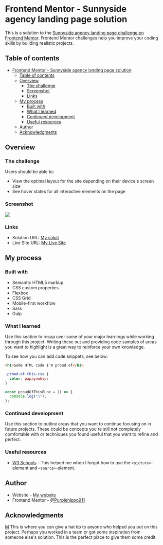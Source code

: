 # Frontend Mentor - Sunnyside agency landing page solution

This is a solution to the [Sunnyside agency landing page challenge on Frontend Mentor](https://www.frontendmentor.io/challenges/sunnyside-agency-landing-page-7yVs3B6ef). Frontend Mentor challenges help you improve your coding skills by building realistic projects.

## Table of contents

- [Frontend Mentor - Sunnyside agency landing page solution](#frontend-mentor---sunnyside-agency-landing-page-solution)
  - [Table of contents](#table-of-contents)
  - [Overview](#overview)
    - [The challenge](#the-challenge)
    - [Screenshot](#screenshot)
    - [Links](#links)
  - [My process](#my-process)
    - [Built with](#built-with)
    - [What I learned](#what-i-learned)
    - [Continued development](#continued-development)
    - [Useful resources](#useful-resources)
  - [Author](#author)
  - [Acknowledgments](#acknowledgments)

## Overview

### The challenge

Users should be able to:

- View the optimal layout for the site depending on their device's screen size
- See hover states for all interactive elements on the page

### Screenshot

![](./screenshot.jpg)



### Links

- Solution URL: [My soluti](https://www.frontendmentor.io/solutions/responsive-landing-page-with-sass-and-gulp-vdisTnLOX0)
- Live Site URL: [My Live Site](https://purplehippo911.github.io/sunnySide/)

## My process

### Built with

- Semantic HTML5 markup
- CSS custom properties
- Flexbox
- CSS Grid
- Mobile-first workflow
- Sass
- Gulp
### What I learned

Use this section to recap over some of your major learnings while working through this project. Writing these out and providing code samples of areas you want to highlight is a great way to reinforce your own knowledge.

To see how you can add code snippets, see below:

```html
<h1>Some HTML code I'm proud of</h1>
```

```css
.proud-of-this-css {
  color: papayawhip;
}
```

```js
const proudOfThisFunc = () => {
  console.log("🎉");
};
```

### Continued development

Use this section to outline areas that you want to continue focusing on in future projects. These could be concepts you're still not completely comfortable with or techniques you found useful that you want to refine and perfect.


### Useful resources

- [W3 Schools](https://www.w3schools.com/TAGs/tag_source.asp) - This helped me when I forgot how to use the `<picture>`-element and `<source>`-element. 


## Author

- Website - [My website](https://purplehippo911.github.io/website/)
- Frontend Mentor - [@Purplehippo911](https://www.frontendmentor.io/profile/purplehippo911)

## Acknowledgments
[M](https://github.com/Davidlloyd8/Capstone-3-Project---SunnySide-Agency-Landing-Page)
This is where you can give a hat tip to anyone who helped you out on this project. Perhaps you worked in a team or got some inspiration from someone else's solution. This is the perfect place to give them some credit.

